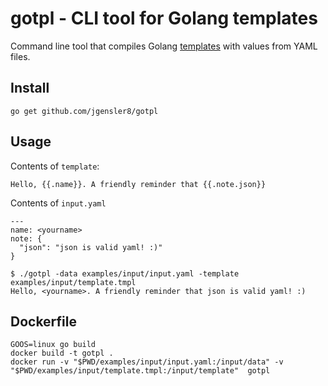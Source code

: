 # gotpl - CLI tool for Golang templates

Command line tool that compiles Golang
[templates](http://golang.org/pkg/text/template/) with values from YAML files.

## Install

    go get github.com/jgensler8/gotpl

## Usage

Contents of `template`:

```
Hello, {{.name}}. A friendly reminder that {{.note.json}}
```

Contents of `input.yaml`

```
---
name: <yourname>
note: {
  "json": "json is valid yaml! :)"
}
```

```
$ ./gotpl -data examples/input/input.yaml -template examples/input/template.tmpl
Hello, <yourname>. A friendly reminder that json is valid yaml! :)
```


## Dockerfile

```
GOOS=linux go build
docker build -t gotpl .
docker run -v "$PWD/examples/input/input.yaml:/input/data" -v "$PWD/examples/input/template.tmpl:/input/template"  gotpl
```
